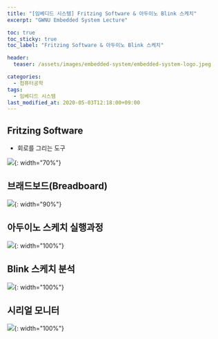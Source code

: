 ```yaml
---
title: "[임베디드 시스템] Fritzing Software & 아두이노 Blink 스케치"
excerpt: "GWNU Embedded System Lecture"

toc: true
toc_sticky: true
toc_label: "Fritzing Software & 아두이노 Blink 스케치"

header:
  teaser: /assets/images/embedded-system/embedded-system-logo.jpeg

categories:
  - 컴퓨터공학
tags:
  - 임베디드 시스템
last_modified_at: 2020-05-03T12:18:00+09:00
---
```


## Fritzing Software

- 회로를 그리는 도구

![](https://eliotjang.github.io/assets/images/embedded-system/blink-1.png){: width="70%"}

## 브래드보드(Breadboard)

![](https://eliotjang.github.io/assets/images/embedded-system/blink-2.png){: width="90%"}

## 아두이노 스케치 실행과정

![](https://eliotjang.github.io/assets/images/embedded-system/blink-3.png){: width="100%"}

## Blink 스케치 분석

![](https://eliotjang.github.io/assets/images/embedded-system/blink-4.png){: width="100%"}

## 시리얼 모니터

![](https://eliotjang.github.io/assets/images/embedded-system/blink-5.png){: width="100%"}














